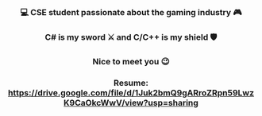 
### <p align="center"> 💻 CSE student passionate about the gaming industry 🎮 </p>
### <p align="center"> C# is my sword ⚔️ and C/C++ is my shield 🛡️ </p>
### <p align="center"> Nice to meet you 😉 </p>
### <p align="center"> Resume: https://drive.google.com/file/d/1Juk2bmQ9gARroZRpn59LwzK9CaOkcWwV/view?usp=sharing </p>

<!--
**ClaudiuChelcea/ClaudiuChelcea** is a ✨ _special_ ✨ repository because its `README.md` (this file) appears on your GitHub profile.

Here are some ideas to get you started:

- 🔭 I’m currently working on ...
- 🌱 I’m currently learning ...
- 👯 I’m looking to collaborate on ...
- 🤔 I’m looking for help with ...
- 💬 Ask me about ...
- 📫 How to reach me: ...
- 😄 Pronouns: ...
- ⚡ Fun fact: ...
-->
